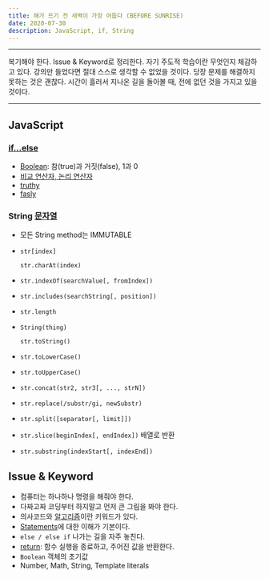 ```yaml
---
title: 해가 뜨기 전 새벽이 가장 어둡다 (BEFORE SUNRISE)
date: 2020-07-30
description: JavaScript, if, String
---
```


---

복기해야 한다. Issue & Keyword로 정리한다. 자기 주도적 학습이란 무엇인지 체감하고 있다. 강의만 들었다면 절대 스스로 생각할 수 없었을 것이다. 당장 문제를 해결하지 못하는 것은 괜찮다. 시간이 흘러서 지나온 길을 돌아볼 때, 전에 없던 것을 가지고 있을 것이다.

---

## JavaScript

### [if...else](https://developer.mozilla.org/ko/docs/Web/JavaScript/Reference/Statements/if...else)

-  [Boolean](https://developer.mozilla.org/ko/docs/Web/JavaScript/Reference/Global_Objects/Boolean): 참(true)과 거짓(false), 1과 0
- [비교 연산자, 논리 연산자](https://developer.mozilla.org/ko/docs/Web/JavaScript/Guide/Expressions_and_Operators)
- [truthy](https://developer.mozilla.org/ko/docs/Glossary/Truthy) 
- [fasly](https://developer.mozilla.org/ko/docs/Glossary/Falsy)

### String [문자열](https://developer.mozilla.org/ko/docs/Web/JavaScript/Reference/Global_Objects/String)

- 모든 String method는 IMMUTABLE

- `str[index]`

  `str.charAt(index)`

- `str.indexOf(searchValue[, fromIndex])`

- `str.includes(searchString[, position])`

- `str.length`

- `String(thing)`
  
  `str.toString()`
  
- `str.toLowerCase()`

- `str.toUpperCase()`

- `str.concat(str2, str3[, ..., strN])`

- `str.replace(/substr/gi, newSubstr)`

- `str.split([separator[, limit]])`

- `str.slice(beginIndex[, endIndex])` 배열로 반환

- `str.substring(indexStart[, indexEnd])`

## Issue & Keyword

- 컴퓨터는 하나하나 명령을 해줘야 한다. 
- 다짜고짜 코딩부터 하지말고 먼저 큰 그림을 봐야 한다. 
- 의사코드와 [알고리즘](https://blog.yena.io/studynote/2018/11/14/Algorithm-Basic.html)이란 키워드가 있다. 
- [Statements](https://developer.mozilla.org/ko/docs/Web/JavaScript/Reference/Statements)에 대한 이해가 기본이다.
- `else / else if` 나가는 길을 자주 놓친다.
- [return](https://developer.mozilla.org/ko/docs/Web/JavaScript/Reference/Statements/return): 함수 실행을 종료하고, 주어진 값을 반환한다.
- `Boolean` 객체의  초기값
- Number, Math, String, Template literals

